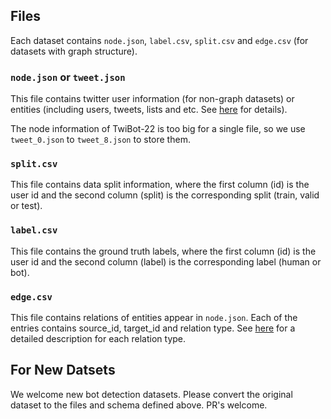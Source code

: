 ## Files 
Each dataset contains `node.json`, `label.csv`, `split.csv` and `edge.csv` (for datasets with graph structure).

### `node.json` or `tweet.json`
This file contains twitter user information (for non-graph datasets) or entities (including users, tweets, lists and etc. See [here](statistics.md) for details).

The node information of TwiBot-22 is too big for a single file, so we use `tweet_0.json` to `tweet_8.json` to store them.

### `split.csv`
This file contains data split information, where the first column (id) is the user id and the second column (split) is the corresponding split (train, valid or test).

### `label.csv`
This file contains the ground truth labels, where the first column (id) is the user id and the second column (label) is the corresponding label (human or bot).

### `edge.csv`
This file contains relations of entities appear in `node.json`. Each of the entries contains source_id, target_id and relation type. See [here](statistics.md) for a detailed description for each relation type.

## For New Datsets
We welcome new bot detection datasets. Please convert the original dataset to the files and schema defined above. PR's welcome.
